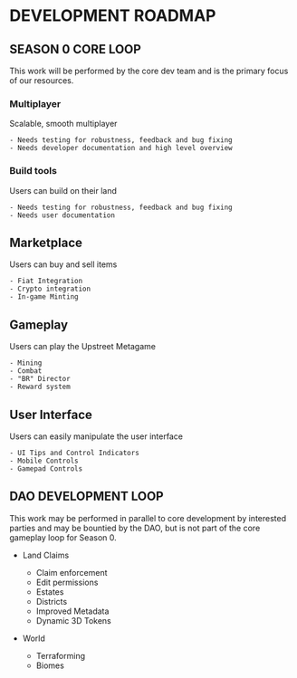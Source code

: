 # DEVELOPMENT ROADMAP

## SEASON 0 CORE LOOP
This work will be performed by the core dev team and is the primary focus of our resources.

### Multiplayer

Scalable, smooth multiplayer

    - Needs testing for robustness, feedback and bug fixing
    - Needs developer documentation and high level overview
    
### Build tools

Users can build on their land

    - Needs testing for robustness, feedback and bug fixing
    - Needs user documentation
    
## Marketplace

Users can buy and sell items

    - Fiat Integration
    - Crypto integration
    - In-game Minting
    
## Gameplay

Users can play the Upstreet Metagame

    - Mining
    - Combat
    - "BR" Director
    - Reward system
    
## User Interface

Users can easily manipulate the user interface

    - UI Tips and Control Indicators
    - Mobile Controls
    - Gamepad Controls

## DAO DEVELOPMENT LOOP

This work may be performed in parallel to core development by interested parties and may be bountied by the DAO, but is not part of the core gameplay loop for Season 0.

- Land Claims
    - Claim enforcement
    - Edit permissions
    - Estates
    - Districts
    - Improved Metadata
    - Dynamic 3D Tokens

- World
    - Terraforming
    - Biomes
